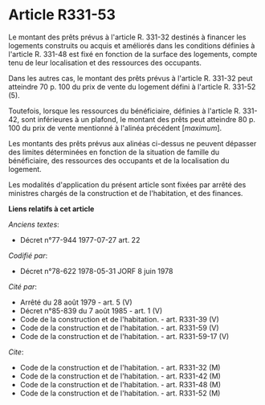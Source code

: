 # Article R331-53

Le montant des prêts prévus à l'article R. 331-32 destinés à financer les logements construits ou acquis et améliorés dans
les conditions définies à l'article R. 331-48 est fixé en fonction de la surface des logements, compte tenu de leur
localisation et des ressources des occupants.

Dans les autres cas, le montant des prêts prévus à l'article R. 331-32 peut atteindre 70 p. 100 du prix de vente du logement
défini à l'article R. 331-52 (5).

Toutefois, lorsque les ressources du bénéficiaire, définies à l'article R. 331-42, sont inférieures à un plafond, le montant
des prêts peut atteindre 80 p. 100 du prix de vente mentionné à l'alinéa précédent [*maximum*].

Les montants des prêts prévus aux alinéas ci-dessus ne peuvent dépasser des limites déterminées en fonction de la situation
de famille du bénéficiaire, des ressources des occupants et de la localisation du logement.

Les modalités d'application du présent article sont fixées par arrêté des ministres chargés de la construction et de
l'habitation, et des finances.

**Liens relatifs à cet article**

_Anciens textes_:

  - Décret n°77-944 1977-07-27 art. 22

_Codifié par_:

  - Décret n°78-622 1978-05-31 JORF 8 juin 1978

_Cité par_:

  - Arrêté du 28 août 1979 - art. 5 (V)
  - Décret n°85-839 du 7 août 1985 - art. 1 (V)
  - Code de la construction et de l'habitation. - art. R331-39 (V)
  - Code de la construction et de l'habitation. - art. R331-59 (V)
  - Code de la construction et de l'habitation. - art. R331-59-17 (V)

_Cite_:

  - Code de la construction et de l'habitation. - art. R331-32 (M)
  - Code de la construction et de l'habitation. - art. R331-42 (M)
  - Code de la construction et de l'habitation. - art. R331-48 (M)
  - Code de la construction et de l'habitation. - art. R331-52 (M)
